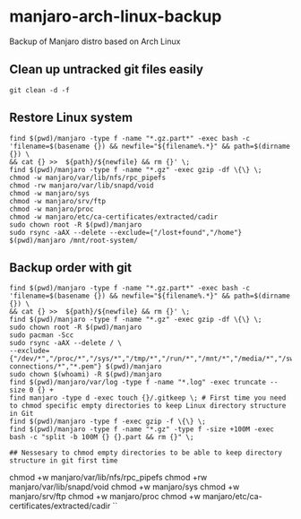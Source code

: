 # manjaro-arch-linux-backup

Backup of Manjaro distro based on Arch Linux

## Clean up untracked git files easily

```
git clean -d -f
```

## Restore Linux system

```
find $(pwd)/manjaro -type f -name "*.gz.part*" -exec bash -c 'filename=$(basename {}) && newfile="${filename%.*}" && path=$(dirname {}) \
&& cat {} >>  ${path}/${newfile} && rm {}' \;
find $(pwd)/manjaro -type f -name "*.gz" -exec gzip -df \{\} \;
chmod -w manjaro/var/lib/nfs/rpc_pipefs
chmod -rw manjaro/var/lib/snapd/void
chmod -w manjaro/sys
chmod -w manjaro/srv/ftp
chmod -w manjaro/proc
chmod -w manjaro/etc/ca-certificates/extracted/cadir
sudo chown root -R $(pwd)/manjaro
sudo rsync -aAX --delete --exclude={"/lost+found","/home"} $(pwd)/manjaro /mnt/root-system/
```

## Backup order with git

```
find $(pwd)/manjaro -type f -name "*.gz.part*" -exec bash -c 'filename=$(basename {}) && newfile="${filename%.*}" && path=$(dirname {}) \
&& cat {} >>  ${path}/${newfile} && rm {}' \;
find $(pwd)/manjaro -type f -name "*.gz" -exec gzip -df \{\} \;
sudo chown root -R $(pwd)/manjaro
sudo pacman -Scc
sudo rsync -aAX --delete / \
--exclude={"/dev/*","/proc/*","/sys/*","/tmp/*","/run/*","/mnt/*","/media/*","/swapfile","/lost+found","/home","/etc/NetworkManager/system-connections/*","*.pem"} $(pwd)/manjaro
sudo chown $(whoami) -R $(pwd)/manjaro
find $(pwd)/manjaro/var/log -type f -name "*.log" -exec truncate --size 0 {} +
find manjaro -type d -exec touch {}/.gitkeep \; # First time you need to chmod specific empty directories to keep Linux directory structure in Git
find $(pwd)/manjaro -type f -exec gzip -f \{\} \;
find $(pwd)/manjaro -type f -name "*.gz" -type f -size +100M -exec bash -c "split -b 100M {} {}.part && rm {}" \;

## Nessesary to chmod empty directories to be able to keep directory structure in git first time

```
chmod +w manjaro/var/lib/nfs/rpc_pipefs
chmod +rw manjaro/var/lib/snapd/void
chmod +w manjaro/sys
chmod +w manjaro/srv/ftp
chmod +w manjaro/proc
chmod +w manjaro/etc/ca-certificates/extracted/cadir
``
